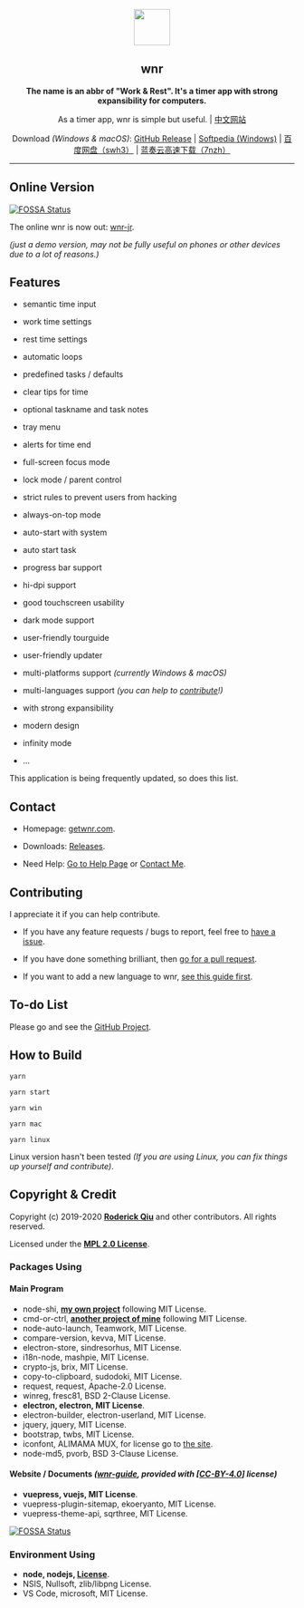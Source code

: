 <p align="center"><img src="https://i.loli.net/2020/01/27/bOvLlYmT7dQFRjr.png"
        width="64px" /></p>

<h2 align="center">wnr</h2>

<p align="center">
    <b>The name is an abbr of "Work & Rest". It's a timer app with strong expansibility for computers.</b>
</p>

<p align="center">
    As a timer app, wnr is simple but useful. | <a href="https://getwnr.com/">中文网站</a>
</p>

<p align="center">
    Download <i>(Windows & macOS)</i>: <a href="https://github.com/RoderickQiu/wnr/releases">GitHub Release</a> | <a
        href="https://www.softpedia.com/get/Desktop-Enhancements/Clocks-Time-Management/wnr.shtml">Softpedia
        (Windows)</a> | <a href="https://pan.baidu.com/s/1PDpnEkf-zKQKQIhUTO0ubQ">百度网盘（swh3）</a> | <a href="https://www.lanzous.com/b01n0tb4j">蓝奏云高速下载（7nzh）</a>
</p>

---

## Online Version
[![FOSSA Status](https://app.fossa.io/api/projects/git%2Bgithub.com%2FRoderickQiu%2Fwnr.svg?type=shield)](https://app.fossa.io/projects/git%2Bgithub.com%2FRoderickQiu%2Fwnr?ref=badge_shield)


The online wnr is now out: [wnr-jr](https://wnr-jr.scris.top).

*(just a demo version, may not be fully useful on phones or other devices due to a lot of reasons.)*

## Features

- semantic time input

- work time settings

- rest time settings

- automatic loops

- predefined tasks / defaults

- clear tips for time

- optional taskname and task notes

- tray menu

- alerts for time end

- full-screen focus mode

- lock mode / parent control

- strict rules to prevent users from hacking

- always-on-top mode

- auto-start with system

- auto start task

- progress bar support

- hi-dpi support

- good touchscreen usability

- dark mode support

- user-friendly tourguide

- user-friendly updater

- multi-platforms support *(currently Windows & macOS)*

- multi-languages support *(you can help to [contribute](https://github.com/RoderickQiu/wnr/blob/master/locales/README.md)!)*

- with strong expansibility

- modern design

- infinity mode

- ...

This application is being frequently updated, so does this list.

## Contact

- Homepage: [getwnr.com](https://getwnr.com/).

- Downloads: [Releases](https://github.com/RoderickQiu/wnr/releases/).

- Need Help: [Go to Help Page](https://getwnr.com/guide/1-basic-usage.html) or [Contact Me](mailto:scrisqiu@hotmail.com).

## Contributing

I appreciate it if you can help contribute.

- If you have any feature requests / bugs to report, feel free to [have a issue](https://github.com/RoderickQiu/wnr/issues/new).

- If you have done something brilliant, then [go for a pull request](https://github.com/RoderickQiu/wnr/pulls).

- If you want to add a new language to wnr, [see this guide first](https://github.com/RoderickQiu/wnr/blob/master/locales/README.md).

## To-do List

Please go and see the [GitHub Project](https://github.com/RoderickQiu/wnr/projects/1).

## How to Build

```shell
yarn

yarn start

yarn win

yarn mac

yarn linux
```

Linux version hasn't been tested *(If you are using Linux, you can fix things up yourself and contribute)*.

## Copyright & Credit

Copyright (c) 2019-2020 **[Roderick Qiu](https://r-q.name)** and other contributors. All rights reserved.

Licensed under the **[MPL 2.0 License](https://github.com/RoderickQiu/wnr/blob/master/LICENSE)**.

### Packages Using

#### Main Program

- node-shi, [**my own project**](https://www.npmjs.com/package/node-shi) following MIT License.
- cmd-or-ctrl, [**another project of mine**](https://www.npmjs.com/package/cmd-or-ctrl) following MIT License.
- node-auto-launch, Teamwork, MIT License.
- compare-version, kevva, MIT License.
- electron-store, sindresorhus, MIT License.
- i18n-node, mashpie, MIT License.
- crypto-js, brix, MIT License.
- copy-to-clipboard, sudodoki, MIT License.
- request, request, Apache-2.0 License.
- winreg, fresc81, BSD 2-Clause License.
- **electron, electron, MIT License**.
- electron-builder, electron-userland, MIT License.
- jquery, jquery, MIT License.
- bootstrap, twbs, MIT License.
- iconfont, ALIMAMA MUX, for license go to [the site](https://www.iconfont.cn/).
- node-md5, pvorb, BSD 3-Clause License.

#### Website / Documents *([wnr-guide](https://github.com/RoderickQiu/wnr-guide), provided with [[CC-BY-4.0](https://spdx.org/licenses/CC-BY-4.0.html)] license)*

- **vuepress, vuejs, MIT License**.
- vuepress-plugin-sitemap, ekoeryanto, MIT License.
- vuepress-theme-api, sqrthree, MIT License.


[![FOSSA Status](https://app.fossa.io/api/projects/git%2Bgithub.com%2FRoderickQiu%2Fwnr.svg?type=large)](https://app.fossa.io/projects/git%2Bgithub.com%2FRoderickQiu%2Fwnr?ref=badge_large)

### Environment Using

- **node, nodejs, [License](https://github.com/nodejs/node/blob/master/LICENSE)**.
- NSIS, Nullsoft, zlib/libpng License.
- VS Code, microsoft, MIT License.
